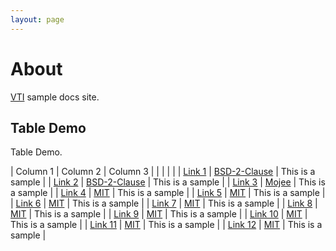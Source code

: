 ```yaml
---
layout: page
---
```


# About

[VTI](https://virtusindonesia.com/) sample docs site.

## Table Demo

Table Demo.

| Column 1 | Column 2 | Column 3 |
|   |   |   |
| [Link 1](https://github.com/) | [BSD-2-Clause](https://github.com/) | This is a sample |
| [Link 2](https://github.com/) | [BSD-2-Clause](https://github.com/) | This is a sample |
| [Link 3](https://github.com/) | [Mojee](https://github.com/) | This is a sample |
| [Link 4](https://github.com/) | [MIT](https://github.com/) | This is a sample |
| [Link 5](https://github.com/) | [MIT](https://github.com/) | This is a sample |
| [Link 6](https://github.com/) | [MIT](https://github.com/) | This is a sample |
| [Link 7](https://github.com/) | [MIT](https://github.com/) | This is a sample |
| [Link 8](https://github.com/) | [MIT](https://github.com/) | This is a sample |
| [Link 9](https://github.com/) | [MIT](https://github.com/) | This is a sample |
| [Link 10](https://github.com/) | [MIT](https://github.com/) | This is a sample |
| [Link 11](https://github.com/) | [MIT](https://github.com/) | This is a sample |
| [Link 12](https://github.com/) | [MIT](https://github.com/) | This is a sample |
